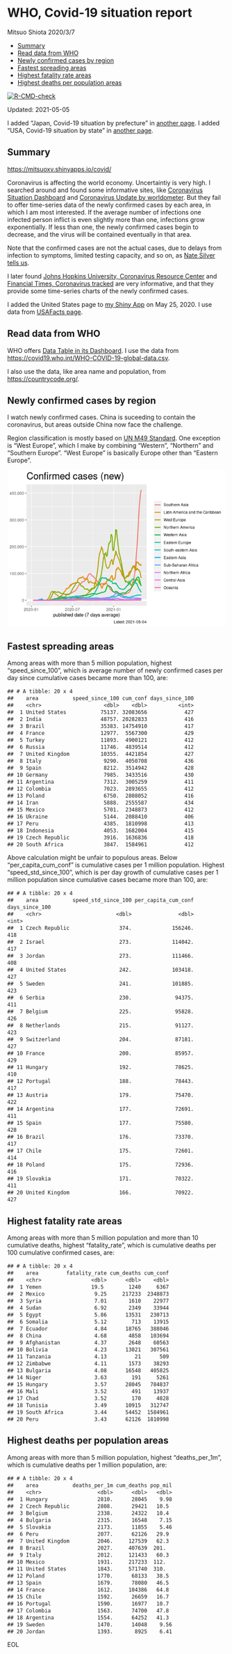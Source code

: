 WHO, Covid-19 situation report
================
Mitsuo Shiota
2020/3/7

-   [Summary](#summary)
-   [Read data from WHO](#read-data-from-who)
-   [Newly confirmed cases by region](#newly-confirmed-cases-by-region)
-   [Fastest spreading areas](#fastest-spreading-areas)
-   [Highest fatality rate areas](#highest-fatality-rate-areas)
-   [Highest deaths per population
    areas](#highest-deaths-per-population-areas)

<!-- badges: start -->

[![R-CMD-check](https://github.com/mitsuoxv/covid/workflows/R-CMD-check/badge.svg)](https://github.com/mitsuoxv/covid/actions)
<!-- badges: end -->

Updated: 2021-05-05

I added “Japan, Covid-19 situation by prefecture” in [another
page](Japan.md). I added “USA, Covid-19 situation by state” in [another
page](USA.md).

## Summary

<https://mitsuoxv.shinyapps.io/covid/>

Coronavirus is affecting the world economy. Uncertaintiy is very high. I
searched around and found some informative sites, like [Coronavirus
Situation
Dashboard](https://who.maps.arcgis.com/apps/opsdashboard/index.html#/c88e37cfc43b4ed3baf977d77e4a0667)
and [Coronavirus Update by
worldometer](https://www.worldometers.info/coronavirus/). But they fail
to offer time-series data of the newly confirmed cases by each area, in
which I am most interested. If the average number of infections one
infected person inflict is even slightly more than one, infections grow
exponentially. If less than one, the newly confirmed cases begin to
decrease, and the virus will be contained eventually in that area.

Note that the confirmed cases are not the actual cases, due to delays
from infection to symptoms, limited testing capacity, and so on, as
[Nate Silver tells
us](https://fivethirtyeight.com/features/coronavirus-case-counts-are-meaningless/).

I later found [Johns Hopkins University, Coronavirus Resource
Center](https://coronavirus.jhu.edu/) and [Financial Times, Coronavirus
tracked](https://www.ft.com/content/a26fbf7e-48f8-11ea-aeb3-955839e06441)
are very informative, and that they provide some time-series charts of
the newly confirmed cases.

I added the United States page to [my Shiny
App](https://mitsuoxv.shinyapps.io/covid/) on May 25, 2020. I use data
from [USAFacts
page](https://usafacts.org/visualizations/coronavirus-covid-19-spread-map/).

## Read data from WHO

WHO offers [Data Table in its Dashboard](https://covid19.who.int/table).
I use the data from
<https://covid19.who.int/WHO-COVID-19-global-data.csv>.

I also use the data, like area name and population, from
<https://countrycode.org/>.

## Newly confirmed cases by region

I watch newly confirmed cases. China is suceeding to contain the
coronavirus, but areas outside China now face the challenge.

Region classification is mostly based on [UN M49
Standard](https://unstats.un.org/unsd/methodology/m49/). One exception
is “West Europe”, which I make by combining “Western”, “Northern” and
“Southern Europe”. “West Europe” is basically Europe other than “Eastern
Europe”.

![](README_files/figure-gfm/chart-1.png)<!-- -->

## Fastest spreading areas

Among areas with more than 5 million population, highest
“speed\_since\_100”, which is average number of newly confirmed cases
per day since cumulative cases became more than 100, are:

    ## # A tibble: 20 x 4
    ##    area           speed_since_100 cum_conf days_since_100
    ##    <chr>                    <dbl>    <dbl>          <int>
    ##  1 United States           75137. 32083656            427
    ##  2 India                   48757. 20282833            416
    ##  3 Brazil                  35383. 14754910            417
    ##  4 France                  12977.  5567300            429
    ##  5 Turkey                  11893.  4900121            412
    ##  6 Russia                  11746.  4839514            412
    ##  7 United Kingdom          10355.  4421854            427
    ##  8 Italy                    9290.  4050708            436
    ##  9 Spain                    8212.  3514942            428
    ## 10 Germany                  7985.  3433516            430
    ## 11 Argentina                7312.  3005259            411
    ## 12 Colombia                 7023.  2893655            412
    ## 13 Poland                   6750.  2808052            416
    ## 14 Iran                     5888.  2555587            434
    ## 15 Mexico                   5701.  2348873            412
    ## 16 Ukraine                  5144.  2088410            406
    ## 17 Peru                     4385.  1810998            413
    ## 18 Indonesia                4053.  1682004            415
    ## 19 Czech Republic           3916.  1636836            418
    ## 20 South Africa             3847.  1584961            412

Above calculation might be unfair to populous areas. Below
“per\_capita\_cum\_conf” is cumulative cases per 1 million population.
Highest “speed\_std\_since\_100”, which is per day growth of cumulative
cases per 1 million population since cumulative cases became more than
100, are:

    ## # A tibble: 20 x 4
    ##    area           speed_std_since_100 per_capita_cum_conf days_since_100
    ##    <chr>                        <dbl>               <dbl>          <int>
    ##  1 Czech Republic                374.             156246.            418
    ##  2 Israel                        273.             114042.            417
    ##  3 Jordan                        273.             111466.            408
    ##  4 United States                 242.             103418.            427
    ##  5 Sweden                        241.             101885.            423
    ##  6 Serbia                        230.              94375.            411
    ##  7 Belgium                       225.              95828.            426
    ##  8 Netherlands                   215.              91127.            423
    ##  9 Switzerland                   204.              87181.            427
    ## 10 France                        200.              85957.            429
    ## 11 Hungary                       192.              78625.            410
    ## 12 Portugal                      188.              78443.            417
    ## 13 Austria                       179.              75470.            422
    ## 14 Argentina                     177.              72691.            411
    ## 15 Spain                         177.              75580.            428
    ## 16 Brazil                        176.              73370.            417
    ## 17 Chile                         175.              72601.            414
    ## 18 Poland                        175.              72936.            416
    ## 19 Slovakia                      171.              70322.            411
    ## 20 United Kingdom                166.              70922.            427

## Highest fatality rate areas

Among areas with more than 5 million population and more than 10
cumulative deaths, highest “fatality\_rate”, which is cumulative deaths
per 100 cumulative confirmed cases, are:

    ## # A tibble: 20 x 4
    ##    area         fatality_rate cum_deaths cum_conf
    ##    <chr>                <dbl>      <dbl>    <dbl>
    ##  1 Yemen                19.5        1240     6367
    ##  2 Mexico                9.25     217233  2348873
    ##  3 Syria                 7.01       1610    22977
    ##  4 Sudan                 6.92       2349    33944
    ##  5 Egypt                 5.86      13531   230713
    ##  6 Somalia               5.12        713    13915
    ##  7 Ecuador               4.84      18765   388046
    ##  8 China                 4.68       4858   103694
    ##  9 Afghanistan           4.37       2648    60563
    ## 10 Bolivia               4.23      13021   307561
    ## 11 Tanzania              4.13         21      509
    ## 12 Zimbabwe              4.11       1573    38293
    ## 13 Bulgaria              4.08      16548   405825
    ## 14 Niger                 3.63        191     5261
    ## 15 Hungary               3.57      28045   784837
    ## 16 Mali                  3.52        491    13937
    ## 17 Chad                  3.52        170     4828
    ## 18 Tunisia               3.49      10915   312747
    ## 19 South Africa          3.44      54452  1584961
    ## 20 Peru                  3.43      62126  1810998

## Highest deaths per population areas

Among areas with more than 5 million population, highest
“deaths\_per\_1m”, which is cumulative deaths per 1 million population,
are:

    ## # A tibble: 20 x 4
    ##    area           deaths_per_1m cum_deaths pop_mil
    ##    <chr>                  <dbl>      <dbl>   <dbl>
    ##  1 Hungary                2810.      28045    9.98
    ##  2 Czech Republic         2808.      29421   10.5 
    ##  3 Belgium                2338.      24322   10.4 
    ##  4 Bulgaria               2315.      16548    7.15
    ##  5 Slovakia               2173.      11855    5.46
    ##  6 Peru                   2077.      62126   29.9 
    ##  7 United Kingdom         2046.     127539   62.3 
    ##  8 Brazil                 2027.     407639  201.  
    ##  9 Italy                  2012.     121433   60.3 
    ## 10 Mexico                 1931.     217233  112.  
    ## 11 United States          1843.     571740  310.  
    ## 12 Poland                 1770.      68133   38.5 
    ## 13 Spain                  1679.      78080   46.5 
    ## 14 France                 1612.     104386   64.8 
    ## 15 Chile                  1592.      26659   16.7 
    ## 16 Portugal               1590.      16977   10.7 
    ## 17 Colombia               1563.      74700   47.8 
    ## 18 Argentina              1554.      64252   41.3 
    ## 19 Sweden                 1470.      14048    9.56
    ## 20 Jordan                 1393.       8925    6.41

EOL
